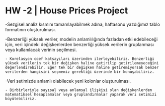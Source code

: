 # HW -2 | House Prices Project


-Sezgisel analiz kısmını tamamlayabilmek adına, haftasonu yazdığımız tablo formatının oluşturulması.

-Benzerliği yüksek veriler, modelin anlamlılığında fazladan etki edebileceği için, veri içindeki değişkenlerden benzerliği yüksek verilerin gruplanması veya kullanılacak verinin seçilmesi.

    - Korelasyon coef katsayıları üzerinden ilerleyebiliriz. Benzerliği yüksek verilerin tek bir değişken haline getirilip getirilemeyeceğini değerlendirebilir. Eğer tek bir değişken haline getiremiyorsak benzer verilerden hangisini seçmemiz gerektiği üzerinde bir konuşabiliriz.
    
-Veri setimizde anlamlı olabilecek yeni kolonlar oluşturulması.

    - Birbirleriyle sayısal veya anlamsal ilişkisi olan değişkenlerden matematiksel hesaplamalar veya gruplandırmalar yaparak veri setimizi büyütebiliriz.
    
